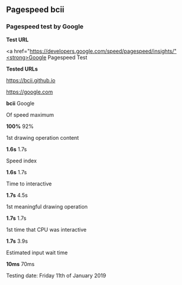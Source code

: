 ## Pagespeed bcii
### Pagespeed test by Google
<strong>Test URL</strong>

<a href="https://developers.google.com/speed/pagespeed/insights/"<strong>Google Pagespeed Test</strong></a>

<strong>Tested URLs</strong>

https://bcii.github.io

https://google.com

<strong>bcii</strong>  Google

Of speed maximum

<strong>100%</strong>    92%

1st drawing operation content

<strong>1.6s</strong>    1.7s

Speed index

<strong>1.6s</strong>    1.7s

Time to interactive

<strong>1.7s</strong>    4.5s

1st meaningful drawing operation

<strong>1.7s</strong>    1.7s

1st time that CPU was interactive

<strong>1.7s</strong>    3.9s

Estimated input wait time

<strong>10ms</strong>    70ms

Testing date: Friday 11th of January 2019
